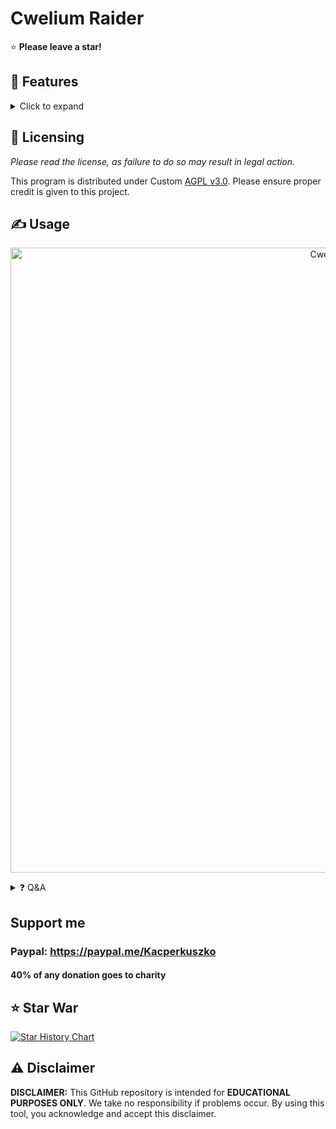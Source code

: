 # Cwelium Raider
⭐ **Please leave a star!**

## 👾 Features
<details>
<summary>Click to expand</summary>

- Fully request-based Raider
- HTTP & HTTPS proxy support
- Multi-threading support
- Joiner
- Leaver
- Spammer
- Token Checker
- Reactor
- Voice Raper
- Token Formatter
- Button Click
- Accept Rules
- Guild Check
- Bio Changer
- Onliner
- Voice Joiner
- Change Nickname
- Thread Spammer
- Typer
- Onboarding Bypass
- Call Spammer
- MassDM
- Mass Report

</details>

## 📝 Licensing
*Please read the license, as failure to do so may result in legal action.*

This program is distributed under Custom [AGPL v3.0](https://github.com/Tips-Discord/Cwelium/blob/main/LICENSE). Please ensure proper credit is given to this project.

## ✍️ Usage

<p align="center">
  <img src="https://cdn.discordapp.com/attachments/1207742370200821790/1265602507036557454/image.png?ex=66a21baf&is=66a0ca2f&hm=2af73c3e7c2ef8b030ee0650e155fedc2fd8bde03217bd51f39baf8703a83f16&" alt="Cwelium" width="1000">
</p>

<details>
<summary>❓ Q&A</summary>

- **Which version of the Discord API does Cwelium Raider use?**
  - Cwelium Raider utilizes Discord API version 9 (v9).
- **Is this the official repository?**
  - Yes, it is.
- **What solvers are available?**
  - capsolver, capmonster, 2captcha
- **What themes are available?**
  - green, red, yellow, magenta, blue, cyan, gray, white, pink, light blue, brown, black, aqua, purple, lime, orange, indigo, violet, gold, silver, teal, navy, olive, maroon, coral, salmon, khaki, orchid
- **What proxy format i put in**
  - username:password@proxy3.example.com:8080 or example.com:8080
- **If the tokens are locked can they join servers?**
  - No, they cant.
- **What is Cwelium**
  - Cwelium is a Discord raiding tool with multiple features designed for Raiding on Discord. It supports HTTP and HTTPS proxies, multi-threading, and includes functionalities like joining and leaving servers, spamming, token checking, mass DMing, and more. It uses Discord API v9 and supports various captcha solvers.

</details>

## Support me
  ### Paypal: <https://paypal.me/Kacperkuszko>
  #### 40% of any donation goes to charity

## ⭐ Star War
[![Star History Chart](https://api.star-history.com/svg?repos=Tips-Discord/Cwelium,R3CI/Lime-lite&type=Timeline&theme=dark)](https://api.star-history.com/svg?repos=Tips-Discord/Cwelium,R3CI/Lime-lite&type=Timeline)

## ⚠️ Disclaimer

**DISCLAIMER:** This GitHub repository is intended for **EDUCATIONAL PURPOSES ONLY**. We take no responsibility if problems occur. By using this tool, you acknowledge and accept this disclaimer.
